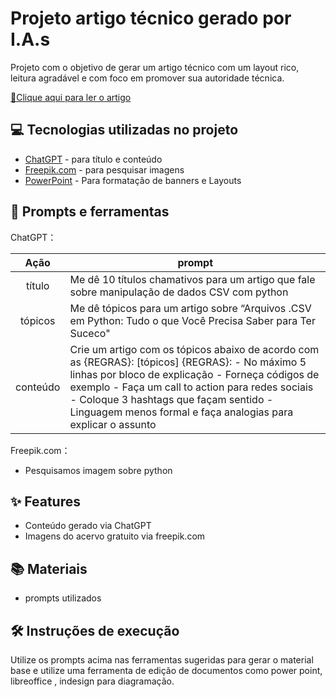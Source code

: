 # Projeto artigo técnico gerado por I.A.s


Projeto com o objetivo de gerar um artigo técnico com um layout rico, leitura agradável e com foco em promover sua autoridade técnica.

<a href="https://web.dio.me/articles/arquivos-csv-em-python-o-que-voce-precisa-saber-para-ler-e-escrever?page=1&order=oldest" title="View link now"> 📕Clique aqui para ler o artigo</a>

## 💻 Tecnologias utilizadas no projeto

- [ChatGPT](https://chat.openai.com/) - para título e conteúdo
- [Freepik.com](https://freepik.com/) - para pesquisar imagens
- [PowerPoint](https://www.microsoft.com/en/microsoft-365/powerpoint) - Para formatação de banners e Layouts

## 📄 Prompts e ferramentas

ChatGPT：

|   Ação   | prompt                                                                                                                                                                                                                                                                         |
| :------: | ------------------------------------------------------------------------------------------------------------------------------------------------------------------------------------------------------------------------------------------------------------------------------ |
|  título  | Me dê 10 títulos chamativos para um artigo que fale sobre manipulação de dados CSV com python                                                                                                                                                                                  |
| tópicos | Me dê tópicos para um artigo sobre “Arquivos .CSV em Python: Tudo o que Você Precisa Saber para Ter Suceco"                                                     |
| conteúdo | Crie um artigo com os tópicos abaixo de acordo com as {REGRAS}: [tópicos] {REGRAS}: - No máximo 5 linhas por bloco de explicação - Forneça códigos de exemplo - Faça um call to action para redes sociais - Coloque 3 hashtags que façam sentido - Linguagem menos formal e faça analogias para explicar o assunto                                                                        |

Freepik.com：

- Pesquisamos imagem sobre python



## ✨ Features

- Conteúdo gerado via ChatGPT
- Imagens do acervo gratuito via freepik.com

## 📚 Materiais

- prompts utilizados

## 🛠️ Instruções de execução

Utilize os prompts acima nas ferramentas sugeridas para gerar o material base e utilize uma ferramenta de edição de documentos como power point, libreoffice , indesign para diagramação.
